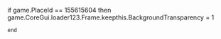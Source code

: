if game.PlaceId == 155615604 then
    game.CoreGui.loader123.Frame.keepthis.BackgroundTransparency = 1

    end
